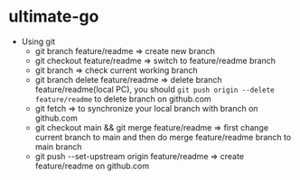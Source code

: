 # ultimate-go

- Using git
  - git branch feature/readme => create new branch
  - git checkout feature/readme => switch to feature/readme branch
  - git branch => check current working branch 
  - git branch delete feature/readme => delete branch feature/readme(local PC), you should `git push origin --delete feature/readme` to delete branch on github.com
  - git fetch => to synchronize your local branch with branch on github.com
  - git checkout main && git merge feature/readme => first change current branch to main and then do merge feature/readme branch to main branch
  - git push --set-upstream origin feature/readme => create feature/readme on github.com
